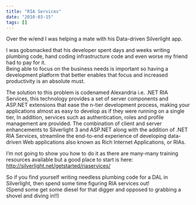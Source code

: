 ```yaml
---
title: "RIA Services"
date: "2010-03-15"
tags: []
---
```


Over the w/end I was helping a mate with his Data-driven Silverlight app.

I was gobsmacked that his developer spent days and weeks writing plumbing code, hand coding infrastructure code and even worse my friend had to pay for it.  
Being able to focus on the business needs is important so having a development platform that better enables that focus and increased productivity is an absolute must.

The solution to this problem is codenamed Alexandria i.e. .NET RIA Services, this technology provides a set of server components and ASP.NET extensions that ease the n-tier development process, making your applications almost as easy to develop as if they were running on a single tier, In addition, services such as authentication, roles and profile management are provided. The combination of client and server enhancements to Silverlight 3 and ASP.NET along with the addition of .NET RIA Services, streamline the end-to-end experience of developing data-driven Web applications also known as Rich Internet Applications, or RIAs.

I’m not going to show you how to do it as there are many-many training resources available but a good place to start is here: http://silverlight.net/getstarted/riaservices/

So if you find yourself writing needless plumbing code for a DAL in Silverlight, then spend some time figuring RIA services out!  
(Spend some get some diesel for that digger and opposed to grabbing a shovel and diving in!!)
